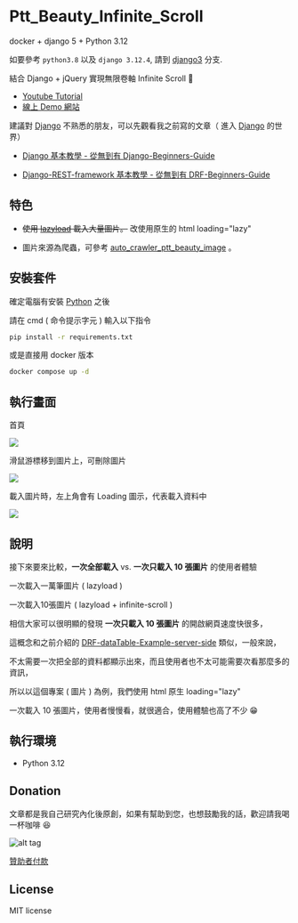 # Ptt_Beauty_Infinite_Scroll

docker + django 5 + Python 3.12

如要參考 `python3.8` 以及 `django 3.12.4`, 請到 [django3](https://github.com/twtrubiks/ptt_beauty_infinite_scroll/tree/django3) 分支.

結合 Django +  jQuery 實現無限卷軸 Infinite Scroll 📝

* [Youtube Tutorial](https://youtu.be/Gy9TjmM6R4Y)
* [線上 Demo 網站](https://ptt-beauty-infinite-scroll.herokuapp.com/)

建議對 [Django](https://github.com/django/django) 不熟悉的朋友，可以先觀看我之前寫的文章（ 進入 [Django](https://github.com/django/django)  的世界）

* [Django 基本教學 - 從無到有 Django-Beginners-Guide](https://github.com/twtrubiks/django-tutorial)

* [Django-REST-framework 基本教學 - 從無到有 DRF-Beginners-Guide](https://github.com/twtrubiks/django-rest-framework-tutorial)

## 特色

* ~~使用 [lazyload](https://github.com/verlok/lazyload) 載入大量圖片。~~ 改使用原生的 html loading="lazy"

* 圖片來源為爬蟲，可參考 [auto_crawler_ptt_beauty_image](https://github.com/twtrubiks/auto_crawler_ptt_beauty_image) 。

## 安裝套件

確定電腦有安裝 [Python](https://www.python.org/) 之後

請在  cmd  ( 命令提示字元 ) 輸入以下指令

```cmd
pip install -r requirements.txt
```

或是直接用 docker 版本

```cmd
docker compose up -d
```

## 執行畫面

首頁

![](https://cdn.imgpile.com/f/ViTLl4L_xl.png)

滑鼠游標移到圖片上，可刪除圖片

![](https://cdn.imgpile.com/f/VL5zUy8_xl.png)

載入圖片時，左上角會有 Loading 圖示，代表載入資料中

![](https://cdn.imgpile.com/f/KveXXOA_xl.png)

## 說明

接下來要來比較，**一次全部載入** vs. **一次只載入 10 張圖片** 的使用者體驗

一次載入一萬筆圖片 ( lazyload )

一次載入10張圖片 ( lazyload + infinite-scroll )

相信大家可以很明顯的發現 **一次只載入 10 張圖片** 的開啟網頁速度快很多，

這概念和之前介紹的 [DRF-dataTable-Example-server-side](https://github.com/twtrubiks/DRF-dataTable-Example-server-side) 類似，一般來說，

不太需要一次把全部的資料都顯示出來，而且使用者也不太可能需要次看那麼多的資訊，

所以以這個專案 ( 圖片 ) 為例，我們使用 html 原生 loading="lazy"

一次載入 10 張圖片，使用者慢慢看，就很適合，使用體驗也高了不少 :grin:

## 執行環境

* Python 3.12

## Donation

文章都是我自己研究內化後原創，如果有幫助到您，也想鼓勵我的話，歡迎請我喝一杯咖啡 :laughing:

![alt tag](https://i.imgur.com/LRct9xa.png)

[贊助者付款](https://payment.opay.tw/Broadcaster/Donate/9E47FDEF85ABE383A0F5FC6A218606F8)

## License

MIT license
